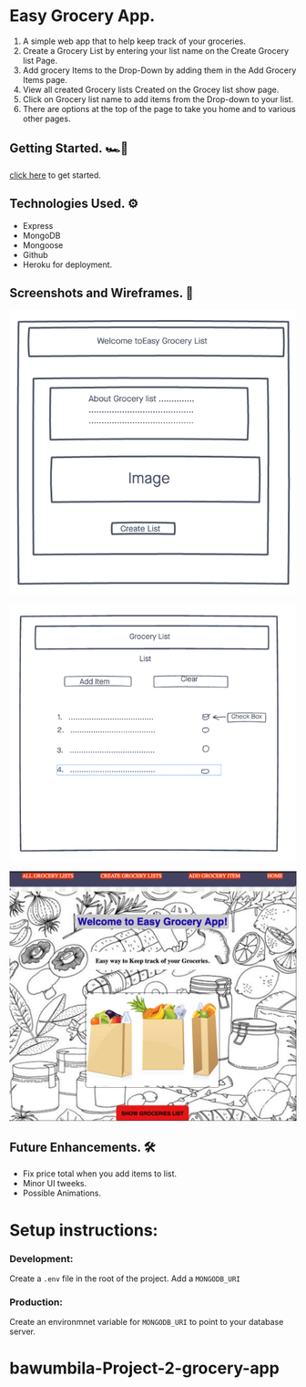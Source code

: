 # Easy Grocery App.

1. A simple web app that to help keep track of your groceries.
2. Create a Grocery List by entering your list name on the Create Grocery list Page.
3. Add grocery Items to the Drop-Down by adding them in the Add Grocery Items page.
4. View all created Grocery lists Created on the Grocey list show page.
5. Click on Grocery list name to add items from the Drop-down to your list.
7. There are options at the top of the page to take you home and to various other pages.

##  Getting Started. 🏎💨 

[click here](https://bawumbila.github.io/Rick-and-Morty/) to get started. 

##  Technologies Used. ⚙️
- Express
- MongoDB
- Mongoose
- Github
- Heroku for deployment.

##  Screenshots and Wireframes. 📸

![Wireframe 1](./public/stylesheets/wireframe1.png)

![Wireframe Mobile](./public/stylesheets/wireframe2.png)

![App Screenshot](./public/stylesheets/imgs.png)

##  Future Enhancements. 🛠

- Fix price total when you add items to list.
- Minor UI tweeks.
- Possible Animations.







# Setup instructions:

### Development:

Create a `.env` file in the root of the project.
Add a `MONGODB_URI`

### Production:

Create an environmnet variable for `MONGODB_URI` to point to your database server.
# bawumbila-Project-2-grocery-app
